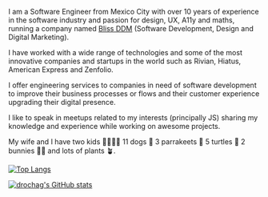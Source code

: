 
I am a Software Engineer from Mexico City with over 10 years of experience in the software industry and passion for design, UX, A11y and maths, running a company named [Bliss DDM](https://blissddm.xyz/) (Software Development, Design and Digital Marketing).

I have worked with a wide range of technologies and some of the most innovative companies and startups in the world such as Rivian, Hiatus, American Express and Zenfolio.

I offer engineering services to companies in need of software development to improve their business processes or flows and their customer experience upgrading their digital presence.

I like to speak in meetups related to my interests (principally JS) sharing my knowledge and experience while working on awesome projects.

My wife and I have two kids 👶🏽👶🏽 11 dogs 🐶 3 parrakeets 🦜 5 turtles 🐢 2 bunnies 🐇🐰 and lots of plants 🪴.

[![Top Langs](https://github-readme-stats-dan.vercel.app/api/top-langs/?username=drochag&count_private=true&show_icons=true&theme=radical&langs_count=5&hide=EJS,Ruby,Shell&exclude_repo=hiatus_web,hiatus_android,hiatus_app,hiatus_apps.internal.tools,hiatus_marketing.emails,intranet,truecar-frontend,truecar-backend,truecar-admin-ui,intranet,alurx-ios-app,folio_releases)](https://github.com/anuraghazra/github-readme-stats)

[![drochag's GitHub stats](https://github-readme-stats-dan.vercel.app/api?username=drochag&rank_icon=percentile&show=reviews,discussions_started,discussions_answered,prs_merged,prs_merged_percentage&count_private=true&show_icons=true&theme=radical&exclude_repo=hiatus_web,hiatus_android,hiatus_app,hiatus_apps.internal.tools,hiatus_marketing.emails,intranet,truecar-frontend,truecar-backend,truecar-admin-ui,intranet,alurx-ios-app,folio_releases)](https://github.com/anuraghazra/github-readme-stats)
